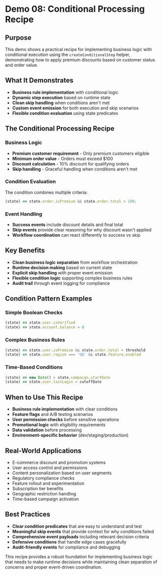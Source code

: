 # Demo 08: Conditional Processing Recipe

## Purpose

This demo shows a practical recipe for implementing business logic with conditional execution using the `createConditionalStep` helper, demonstrating how to apply premium discounts based on customer status and order value.

## What It Demonstrates

- **Business rule implementation** with conditional logic
- **Dynamic step execution** based on runtime state
- **Clean skip handling** when conditions aren't met
- **Custom event emission** for both execution and skip scenarios
- **Flexible condition evaluation** using state predicates

## The Conditional Processing Recipe

### Business Logic

- **Premium customer requirement** - Only premium customers eligible
- **Minimum order value** - Orders must exceed $100
- **Discount calculation** - 10% discount for qualifying orders
- **Skip handling** - Graceful handling when conditions aren't met

### Condition Evaluation

The condition combines multiple criteria:

```typescript
(state) => state.order.isPremium && state.order.total > 100;
```

### Event Handling

- **Success events** include discount details and final total
- **Skip events** provide clear reasoning for why discount wasn't applied
- **Workflow coordination** can react differently to success vs skip

## Key Benefits

- **Clean business logic separation** from workflow orchestration
- **Runtime decision making** based on current state
- **Explicit skip handling** with proper event emission
- **Flexible condition logic** supporting complex business rules
- **Audit trail** through event logging for compliance

## Condition Pattern Examples

### Simple Boolean Checks

```typescript
(state) => state.user.isVerified
(state) => state.account.balance > 0
```

### Complex Business Rules

```typescript
(state) => state.user.isPremium && state.order.total > threshold
(state) => state.user.region === 'US' && state.feature.enabled
```

### Time-Based Conditions

```typescript
(state) => new Date() > state.campaign.startDate
(state) => state.user.lastLogin > cutoffDate
```

## When to Use This Recipe

- **Business rule implementation** with clear conditions
- **Feature flags** and A/B testing scenarios
- **User permission checks** before sensitive operations
- **Promotional logic** with eligibility requirements
- **Data validation** before processing
- **Environment-specific behavior** (dev/staging/production)

## Real-World Applications

- E-commerce discount and promotion systems
- User access control and permissions
- Content personalization based on user segments
- Regulatory compliance checks
- Feature rollout and experimentation
- Subscription tier benefits
- Geographic restriction handling
- Time-based campaign activation

## Best Practices

- **Clear condition predicates** that are easy to understand and test
- **Meaningful skip events** that provide context for why conditions failed
- **Comprehensive event payloads** including relevant decision criteria
- **Defensive conditions** that handle edge cases gracefully
- **Audit-friendly events** for compliance and debugging

This recipe provides a robust foundation for implementing business logic that needs to make runtime decisions while maintaining clean separation of concerns and proper event-driven coordination.
